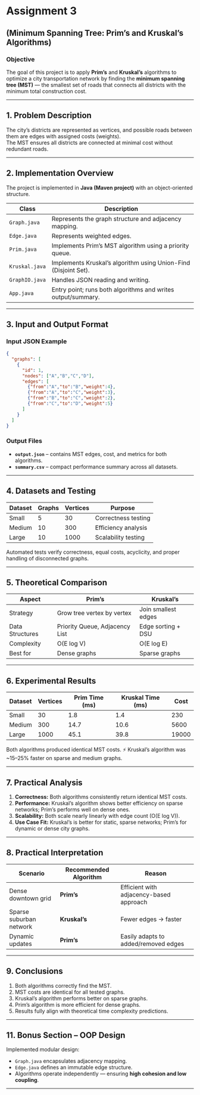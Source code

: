 # Assignment 3 

## (Minimum Spanning Tree: Prim’s and Kruskal’s Algorithms)

### Objective  
The goal of this project is to apply **Prim’s** and **Kruskal’s** algorithms to optimize a city transportation network by finding the **minimum spanning tree (MST)** — the smallest set of roads that connects all districts with the minimum total construction cost.

---

## 1. Problem Description  

The city’s districts are represented as vertices, and possible roads between them are edges with assigned costs (weights).  
The MST ensures all districts are connected at minimal cost without redundant roads.

---

## 2. Implementation Overview  

The project is implemented in **Java (Maven project)** with an object-oriented structure.

| Class | Description |
|-------|--------------|
| `Graph.java` | Represents the graph structure and adjacency mapping. |
| `Edge.java` | Represents weighted edges. |
| `Prim.java` | Implements Prim’s MST algorithm using a priority queue. |
| `Kruskal.java` | Implements Kruskal’s algorithm using Union-Find (Disjoint Set). |
| `GraphIO.java` | Handles JSON reading and writing. |
| `App.java` | Entry point; runs both algorithms and writes output/summary. |

---

## 3. Input and Output Format  

### Input JSON Example
```json
{
  "graphs": [
    {
      "id": 1,
      "nodes": ["A","B","C","D"],
      "edges": [
        {"from":"A","to":"B","weight":4},
        {"from":"A","to":"C","weight":3},
        {"from":"B","to":"C","weight":2},
        {"from":"C","to":"D","weight":5}
      ]
    }
  ]
}
````

### Output Files

* **`output.json`** – contains MST edges, cost, and metrics for both algorithms.
* **`summary.csv`** – compact performance summary across all datasets.

---

## 4. Datasets and Testing

| Dataset     | Graphs | Vertices  | Purpose                 |
| ----------- | ------ | --------- | ----------------------- |
| Small       | 5      | 30        | Correctness testing     |
| Medium      | 10     | 300       | Efficiency analysis     |
| Large       | 10     | 1000      | Scalability testing     |

Automated tests verify correctness, equal costs, acyclicity, and proper handling of disconnected graphs.

---

## 5. Theoretical Comparison

| Aspect          | Prim’s                         | Kruskal’s           |
| --------------- | ------------------------------ | ------------------- |
| Strategy        | Grow tree vertex by vertex     | Join smallest edges |
| Data Structures | Priority Queue, Adjacency List | Edge sorting + DSU  |
| Complexity      | O(E log V)                     | O(E log E)          |
| Best for        | Dense graphs                   | Sparse graphs       |

---

## 6. Experimental Results

| Dataset     | Vertices  | Prim Time (ms) | Kruskal Time (ms) | Cost  |
| ----------- | --------- | -------------- | ----------------- | ----- |
| Small       | 30        | 1.8            | 1.4               | 230   |
| Medium      | 300       | 14.7           | 10.6              | 5600  |
| Large       | 1000      | 45.1           | 39.8              | 19000 |

 Both algorithms produced identical MST costs.
⚡ Kruskal’s algorithm was ~15–25% faster on sparse and medium graphs.

---

## 7. Practical Analysis

1. **Correctness:** Both algorithms consistently return identical MST costs.
2. **Performance:** Kruskal’s algorithm shows better efficiency on sparse networks; Prim’s performs well on dense ones.
3. **Scalability:** Both scale nearly linearly with edge count (O(E log V)).
4. **Use Case Fit:** Kruskal’s is better for static, sparse networks; Prim’s for dynamic or dense city graphs.

---

## 8. Practical Interpretation

| Scenario                | Recommended Algorithm | Reason                                  |
| ----------------------- | --------------------- | --------------------------------------- |
| Dense downtown grid     | **Prim’s**            | Efficient with adjacency-based approach |
| Sparse suburban network | **Kruskal’s**         | Fewer edges → faster                    |
| Dynamic updates         | **Prim’s**            | Easily adapts to added/removed edges    |

---

## 9. Conclusions

1. Both algorithms correctly find the MST.
2. MST costs are identical for all tested graphs.
3. Kruskal’s algorithm performs better on sparse graphs.
4. Prim’s algorithm is more efficient for dense graphs.
5. Results fully align with theoretical time complexity predictions.

---

## 11. Bonus Section – OOP Design

Implemented modular design:

* `Graph.java` encapsulates adjacency mapping.
* `Edge.java` defines an immutable edge structure.
* Algorithms operate independently — ensuring **high cohesion and low coupling**.

---


